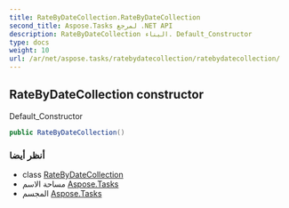 ```yaml
---
title: RateByDateCollection.RateByDateCollection
second_title: Aspose.Tasks لمرجع .NET API
description: RateByDateCollection البناء. Default_Constructor
type: docs
weight: 10
url: /ar/net/aspose.tasks/ratebydatecollection/ratebydatecollection/
---
```

## RateByDateCollection constructor

Default_Constructor

```csharp
public RateByDateCollection()
```

### أنظر أيضا

* class [RateByDateCollection](../)
* مساحة الاسم [Aspose.Tasks](../../ratebydatecollection/)
* المجسم [Aspose.Tasks](../../../)


